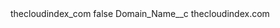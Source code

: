 <?xml version="1.0" encoding="UTF-8"?>
<CustomMetadata xmlns="http://soap.sforce.com/2006/04/metadata" xmlns:xsi="http://www.w3.org/2001/XMLSchema-instance" xmlns:xsd="http://www.w3.org/2001/XMLSchema">
    <label>thecloudindex_com</label>
    <protected>false</protected>
    <values>
        <field>Domain_Name__c</field>
        <value xsi:type="xsd:string">thecloudindex.com</value>
    </values>
</CustomMetadata>
